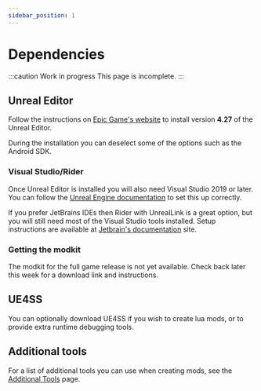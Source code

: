 ```yaml
---
sidebar_position: 1
---
```


# Dependencies
:::caution Work in progress
This page is incomplete.
:::

## Unreal Editor
Follow the instructions on [Epic Game's website](https://www.unrealengine.com/en-US/download) to install version **4.27** of the Unreal Editor.

During the installation you can deselect some of the options such as the Android SDK.

### Visual Studio/Rider
Once Unreal Editor is installed you will also need Visual Studio 2019 or later.
You can follow the [Unreal Engine documentation](https://docs.unrealengine.com/4.27/en-US/ProductionPipelines/DevelopmentSetup/VisualStudioSetup/) to set this up correctly.

If you prefer JetBrains IDEs then Rider with UnrealLink is a great option,
but you will still need most of the Visual Studio tools installed.
Setup instructions are available at [Jetbrain's documentation](https://www.jetbrains.com/help/rider/Unreal_Engine__Before_You_Start.html) site.

### Getting the modkit
The modkit for the full game release is not yet available.
Check back later this week for a download link and instructions.

## UE4SS
You can optionally download UE4SS if you wish to create lua mods,
or to provide extra runtime debugging tools.

## Additional tools
For a list of additional tools you can use when creating mods, see the [Additional Tools](/docs/additional-resources/tools) page.

